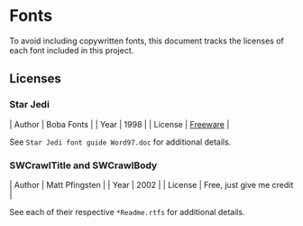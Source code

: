 # Fonts
To avoid including copywritten fonts, this document tracks the licenses of each
font included in this project.

## Licenses

### Star Jedi
| Author | Boba Fonts |
| Year | 1998 |
| License | [Freeware](https://www.fontspace.com/star-jedi-font-f9641) |

See `Star Jedi font guide Word97.doc` for additional details.

### SWCrawlTitle and SWCrawlBody

| Author | Matt Pfingsten |
| Year | 2002 |
| License | Free, just give me credit |

See each of their respective `*Readme.rtfs` for additional details.
